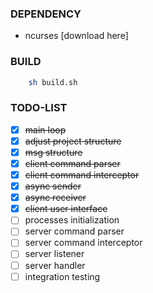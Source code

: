 ### DEPENDENCY

- ncurses [download here]

### BUILD

```sh
    sh build.sh
```


### TODO-LIST

- [x] ~~main loop~~
- [x] ~~adjust project structure~~
- [x] ~~msg structure~~
- [x] ~~client command parser~~
- [x] ~~client command interceptor~~
- [x] ~~async sender~~
- [x] ~~async receiver~~
- [x] ~~client user interface~~
- [ ] processes initialization
- [ ] server command parser
- [ ] server command interceptor
- [ ] server listener
- [ ] server handler
- [ ] integration testing

